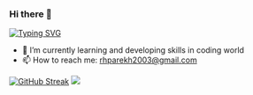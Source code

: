 ### Hi there 👋 
[![Typing SVG](https://readme-typing-svg.demolab.com?font=Fira+Code&pause=1000&color=F7C59D&background=E6F2FF00&random=false&width=435&lines=Computer+Science+Student;Learning+%26+Growing)](https://git.io/typing-svg)

<!--
**raheelhparekh/raheelhparekh** is a ✨ _special_ ✨ repository because its `README.md` (this file) appears on your GitHub profile.

Here are some ideas to get you started:

- 🔭 I’m currently working 
- 👯 I’m looking to collaborate on ...
- 🤔 I’m looking for help with ...
- 💬 Ask me about ...
- 😄 Pronouns: ...
- ⚡ Fun fact: ...
-->
- 🌱 I’m currently learning and developing skills in coding world
- 📫 How to reach me: rhparekh2003@gmail.com



<a href="https://git.io/streak-stats"><img src="https://github-readme-streak-stats.herokuapp.com?user=raheelhparekh&theme=dark&date_format=j%20M%5B%20Y%5D" alt="GitHub Streak" /></a>
![](https://komarev.com/ghpvc/?username=raheelhparekh&color=grey)

